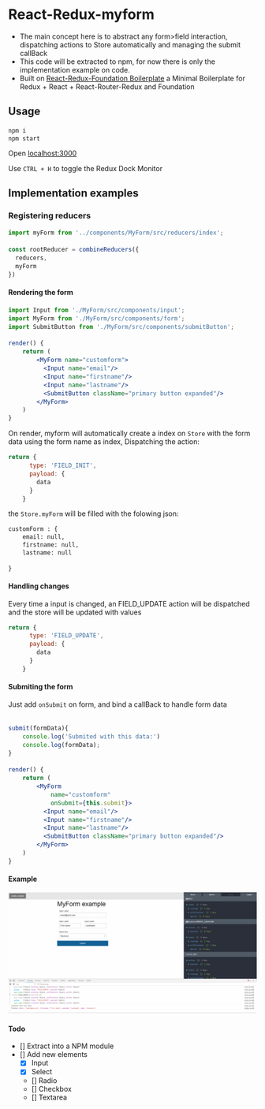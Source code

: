 # React-Redux-myform
  - The main concept here is to abstract any form>field interaction, dispatching actions to Store automatically and managing the submit callBack
  - This code will be extracted to npm, for now there is only the implementation example on code.
  - Built on [React-Redux-Foundation Boilerplate](https://github.com/timaschew/react-redux-foundation-boilerplate) a Minimal Boilerplate for Redux + React + React-Router-Redux and Foundation

## Usage

```
npm i
npm start
```

Open [localhost:3000](http://localhost:3000)

Use `CTRL + H` to toggle the Redux Dock Monitor

## Implementation examples

### Registering reducers

```jsx
import myForm from '../components/MyForm/src/reducers/index';

const rootReducer = combineReducers({
  reducers,
  myForm
})
```

#### Rendering the form


```jsx
import Input from './MyForm/src/components/input';
import MyForm from './MyForm/src/components/form';
import SubmitButton from './MyForm/src/components/submitButton';

render() {
    return (
        <MyForm name="customform">
          <Input name="email"/>
          <Input name="firstname"/>
          <Input name="lastname"/>
          <SubmitButton className="primary button expanded"/>
        </MyForm>
    )
}
```

On render, myform will automatically create a index on ```Store``` with the form data using the form name as index, Dispatching the action:


```jsx
return {
      type: 'FIELD_INIT',
      payload: {
        data
      }
    }
```

the  ```Store.myForm``` will be filled with the folowing json:

```
customForm : {
    email: null,
    firstname: null,
    lastname: null

}
```

#### Handling changes

Every time a input is changed, an FIELD_UPDATE action will be dispatched and the store will be updated with values
```jsx
return {
      type: 'FIELD_UPDATE',
      payload: {
        data
      }
    }
```

#### Submiting the form

Just add ```onSubmit``` on form, and bind a callBack to handle form data

```jsx

submit(formData){
    console.log('Submited with this data:')
    console.log(formData);
}

render() {
    return (
        <MyForm
            name="customform"
            onSubmit={this.submit}>
          <Input name="email"/>
          <Input name="firstname"/>
          <Input name="lastname"/>
          <SubmitButton className="primary button expanded"/>
        </MyForm>
    )
}
```

#### Example
  ![alt tag](https://raw.githubusercontent.com/eduardogalbiati/react-redux-myform/master/docs/example.png) 


#### Todo
  - [] Extract into a NPM module
  - [] Add new elements
    - [x] Input
    - [x] Select
    - [] Radio
    - [] Checkbox
    - [] Textarea

